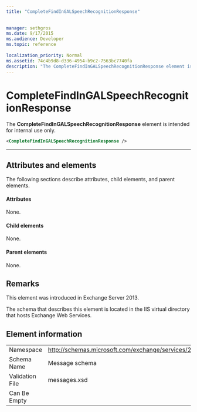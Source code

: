 ```yaml
---
title: "CompleteFindInGALSpeechRecognitionResponse"
 
 
manager: sethgros
ms.date: 9/17/2015
ms.audience: Developer
ms.topic: reference
 
localization_priority: Normal
ms.assetid: 74c4b9d8-d336-4954-b9c2-7563bc7740fa
description: "The CompleteFindInGALSpeechRecognitionResponse element is intended for internal use only."
---
```


# CompleteFindInGALSpeechRecognitionResponse

The **CompleteFindInGALSpeechRecognitionResponse** element is intended for internal use only. 
  
```XML
<CompleteFindInGALSpeechRecognitionResponse />
```

 ****
## Attributes and elements

The following sections describe attributes, child elements, and parent elements.
  
#### Attributes

None.
  
#### Child elements

None.
  
#### Parent elements

None.
  
## Remarks

This element was introduced in Exchange Server 2013.
  
The schema that describes this element is located in the IIS virtual directory that hosts Exchange Web Services.
  
## Element information

|||
|:-----|:-----|
|Namespace  <br/> |http://schemas.microsoft.com/exchange/services/2006/messages  <br/> |
|Schema Name  <br/> |Message schema  <br/> |
|Validation File  <br/> |messages.xsd  <br/> |
|Can Be Empty  <br/> ||
   

